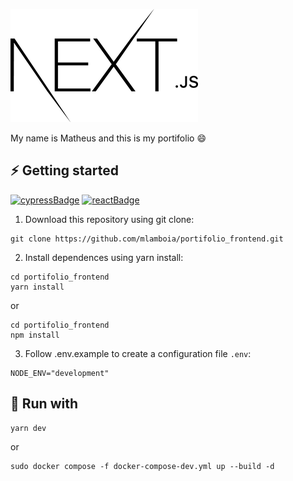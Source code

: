 ![logo](./public/nextjs-logo.png)

My name is Matheus and this is my portifolio :smile:

## :zap: Getting started
[![cypressBadge](https://img.shields.io/badge/nextjs-13.5.4-5a4272)](https://nextjs.org/)
[![reactBadge](https://img.shields.io/badge/react-18.2.0-5a4272)](https://react.dev/)

1. Download this repository using git clone:
<pre><code>git clone https://github.com/mlamboia/portifolio_frontend.git</code></pre>

2. Install dependences using yarn install:
<pre><code>cd portifolio_frontend
yarn install</code></pre>

or

<pre><code>cd portifolio_frontend
npm install</code></pre>

3. Follow .env.example to create a configuration file `.env`:
<pre><code>NODE_ENV="development"</code></pre>

## :rocket: Run with
<pre><code>yarn dev</pre></code>
  or
  <pre><code>sudo docker compose -f docker-compose-dev.yml up --build -d</pre></code>
